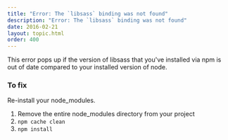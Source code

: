 ```yaml
---
title: "Error: The `libsass` binding was not found"
description: "Error: The `libsass` binding was not found"
date: 2016-02-21
layout: topic.html
order: 400
---
```


This error pops up if the version of libsass that you've installed via npm is out of date compared to your installed version of node.

### To fix

Re-install your node_modules.

1. Remove the entire node_modules directory from your project
1. `npm cache clean`
1. `npm install`


